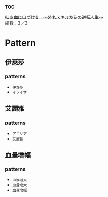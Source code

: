 __TOC__

[紅き血に口づけを　～外れスキルからの逆転人生～](https://github.com/bluelovers/node-novel/blob/master/lib/locales/%E7%B4%85%E3%81%8D%E8%A1%80%E3%81%AB%E5%8F%A3%E3%81%A5%E3%81%91%E3%82%92%E3%80%80%EF%BD%9E%E5%A4%96%E3%82%8C%E3%82%B9%E3%82%AD%E3%83%AB%E3%81%8B%E3%82%89%E3%81%AE%E9%80%86%E8%BB%A2%E4%BA%BA%E7%94%9F%EF%BD%9E.ts)  
總數：3／3

# Pattern

## 伊萊莎

### patterns

- `伊萊莎`
- `イライザ`

## 艾麗雅

### patterns

- `アエリア`
- `艾麗雅`

## 血量增幅

### patterns

- `血液増大`
- `血量增大`
- `血量增幅`


